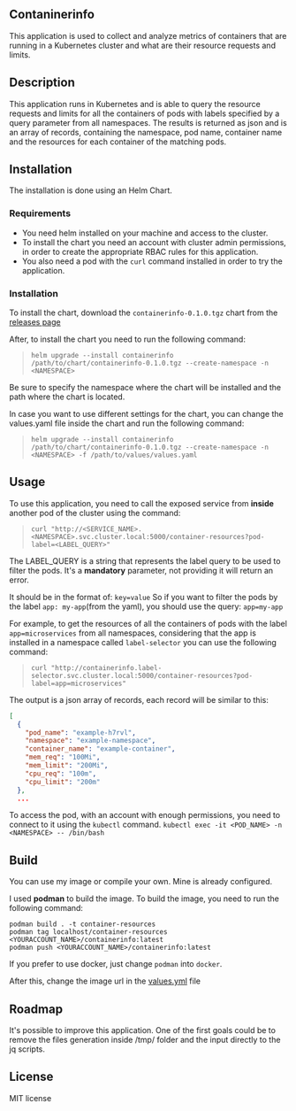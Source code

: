 ## Contaninerinfo 
This application is used to collect and analyze metrics of containers that are running in a Kubernetes cluster and what are their resource requests and limits.

## Description
This application runs in Kubernetes and is able to query the resource requests and limits for all the containers of pods with labels specified by a query parameter from all namespaces.
The results is returned as json and is an array of records, containing the namespace, pod name, container name and the resources for each container of the matching pods.

## Installation

The installation is done using an Helm Chart.
### Requirements
- You need helm installed on your machine and access to the cluster. 
- To install the chart you need an account with cluster admin permissions, in order to create the appropriate RBAC rules for this application.
- You also need a pod with the `curl` command installed in order to try the application.

### Installation

To install the chart, download the `containerinfo-0.1.0.tgz` chart from the [releases page](https://github.com/franzqat/containerinfo/releases/tag/0.1.0)

After, to install the chart you need to run the following command:

> `helm upgrade --install containerinfo /path/to/chart/containerinfo-0.1.0.tgz --create-namespace -n <NAMESPACE>`

Be sure to specify the namespace where the chart will be installed and the path where the chart is located.


In case you want to use different settings for the chart, you can change the values.yaml file inside the chart and run the following command:
> `helm upgrade --install containerinfo /path/to/chart/containerinfo-0.1.0.tgz --create-namespace -n <NAMESPACE> -f /path/to/values/values.yaml`

## Usage

To use this application, you need to call the exposed service from **inside** another pod of the cluster using the command:

> `curl "http://<SERVICE_NAME>.<NAMESPACE>.svc.cluster.local:5000/container-resources?pod-label=<LABEL_QUERY>"`

The LABEL_QUERY is a string that represents the label query to be used to filter the pods. It's a **mandatory** parameter, not providing it will return an error.

It should be in the format of: `key=value`
So if you want to filter the pods by the label `app: my-app`(from the yaml), you should use the query: `app=my-app`  


For example, to get the resources of all the containers of pods with the label `app=microservices` from all namespaces, considering that the app is installed in a namespace called `label-selector` you can use the following command:

> `curl "http://containerinfo.label-selector.svc.cluster.local:5000/container-resources?pod-label=app=microservices"`

The output is a json array of records, each record will be similar to this:

```json
[
  {
    "pod_name": "example-h7rvl",
    "namespace": "example-namespace",
    "container_name": "example-container",
    "mem_req": "100Mi",
    "mem_limit": "200Mi",
    "cpu_req": "100m",
    "cpu_limit": "200m"
  },
  ...
```

To access the pod, with an account with enough permissions, you need to connect to it using the `kubectl` command.
`kubectl exec -it <POD_NAME> -n <NAMESPACE> -- /bin/bash`

## Build
You can use my image or compile your own. Mine is already configured.

I used **podman** to build the image. 
To build the image, you need to run the following command:
```
podman build . -t container-resources
podman tag localhost/container-resources <YOURACCOUNT_NAME>/containerinfo:latest
podman push <YOURACCOUNT_NAME>/containerinfo:latest
```
If you prefer to use docker, just change `podman` into `docker`.

After this, change the image url in the [values.yml](https://github.com/franzqat/containerinfo/blob/main/helm-chart/values.yaml) file 
## Roadmap
It's possible to improve this application.
One of the first goals could be to remove the files generation inside /tmp/ folder and the input directly to the jq scripts.

## License
MIT license
